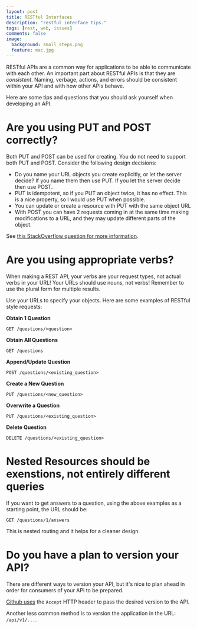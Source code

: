 ```yaml
---
layout: post
title: RESTful Interfaces
description: "restful interface tips."
tags: [rest, web, issues]
comments: false
image:
  background: small_steps.png
  feature: mac.jpg
---
```


RESTful APIs are a common way for applications to be able to communicate with each other.  An important part about RESTful APIs is that they are *consistent*.  Naming, verbage, actions, and errors should be consistent within your API and with how other APIs behave.

Here are some tips and questions that you should ask yourself when developing an API.

# Are you using PUT and POST correctly?

Both PUT and POST can be used for creating. You do not need to support both PUT and POST. Consider the following design decisions:

- Do you name your URL objects you create explicitly, or let the server decide? If you name them then use PUT. If you let the server decide then use POST.
- PUT is idempotent, so if you PUT an object twice, it has no effect. This is a nice property, so I would use PUT when possible.
- You can update or create a resource with PUT with the same object URL
- With POST you can have 2 requests coming in at the same time making modifications to a URL, and they may update different parts of the object.

See [this StackOverflow question for more information](http://stackoverflow.com/questions/630453/put-vs-post-in-rest).

# Are you using appropriate verbs?

When making a REST API, your verbs are your request types, not actual verbs in your URL!  Your URLs should use nouns, not verbs!  Remember to use the plural form for multiple results.

Use your URLs to specify your objects.  Here are some examples of RESTful style requests:

**Obtain 1 Question**
```
GET /questions/<question>
```

**Obtain All Questions**
```
GET /questions
```

**Append/Update Question**
```
POST /questions/<existing_question>
```

**Create a New Question**
```
PUT /questions/<new_question>
```

**Overwrite a Question**
```
PUT /questions/<existing_question>
```

**Delete Question**
```
DELETE /questions/<existing_question>
```

# Nested Resources should be exenstions, not entirely different queries

If you want to get answers to a question, using the above examples as a starting point, the URL should be:

```
GET /questions/1/answers
```

This is nested routing and it helps for a cleaner design.

# Do you have a plan to version your API?

There are different ways to version your API, but it's nice to plan ahead in order for consumers of your API to be prepared.

[Github uses](https://developer.github.com/v3/media/#request-specific-version) the `Accept` HTTP header to pass the desired version to the API.

Another less common method is to version the application in the URL: `/api/v1/...`.

